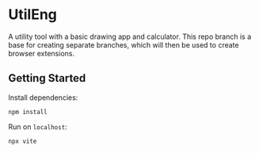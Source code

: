 # UtilEng
A utility tool with a basic drawing app and calculator. This repo branch is a base for creating separate branches, which will then be used to create browser extensions.

## Getting Started
Install dependencies:
```
npm install
```
Run on `localhost`:
```
npx vite
```